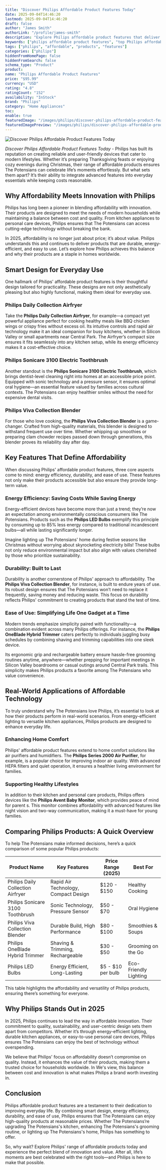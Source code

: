 ```yaml
---
title: "Discover Philips Affordable Product Features Today"
date: 2025-09-04T14:46:20
lastmod: 2025-09-04T14:46:20
draft: false
author: "James Smith"
authorLink: "/profile/james-smith"
description: "Explore Philips affordable product features that deliver innovation, quality, and value. Learn how these cost-effective solutions enhance everyday living worldwide."
keywords: ["philips affordable product features", "top Philips affordable products", "Philips product features 2025"]
tags: ["philips", "affordable", "products", "features"]
categories: ["philips"]
hiddenFromHomePage: false
hiddenFromSearch: false
schema_type: "Product"
product:
name: "Philips Affordable Product Features"
price: "$95.99"
currency: "USD"
rating: "4.8"
ratingCount: "152"
availability: "InStock"
brand: "Philips"
category: "Home Appliances"
toc:
enable: true
featuredImage: "/images/philips/discover-philips-affordable-product-features-today.jpg"
featuredImagePreview: "/images/philips/discover-philips-affordable-product-features-today.jpg"
---
```


![Discover Philips Affordable Product Features Today](/images/philips/discover-philips-affordable-product-features-today.jpg)



*Discover Philips Affordable Product Features Today* - Philips has built its reputation on creating reliable and user-friendly devices that cater to modern lifestyles. Whether it’s preparing Thanksgiving feasts or enjoying cozy evenings during Christmas, their range of affordable products ensures The Potensians can celebrate life’s moments effortlessly. But what sets them apart? It’s their ability to integrate advanced features into everyday essentials while keeping costs reasonable. 

## Why Affordability Meets Innovation with Philips

Philips has long been a pioneer in blending affordability with innovation. Their products are designed to meet the needs of modern households while maintaining a balance between cost and quality. From kitchen appliances to personal care devices, Philips ensures that The Potensians can access cutting-edge technology without breaking the bank. 

In 2025, affordability is no longer just about price; it’s about value. Philips understands this and continues to deliver products that are durable, energy-efficient, and easy to use. Let’s explore how Philips achieves this balance and why their products are a staple in homes worldwide.

## Smart Design for Everyday Use

One hallmark of Philips' affordable product features is their thoughtful design tailored for practicality. These designs are not only aesthetically pleasing but also highly functional, making them ideal for everyday use.

### Philips Daily Collection Airfryer

Take the **Philips Daily Collection Airfryer**, for example—a compact yet powerful appliance perfect for cooking healthy meals like BBQ chicken wings or crispy fries without excess oil. Its intuitive controls and rapid air technology make it an ideal companion for busy kitchens, whether in Silicon Valley or small apartments near Central Park. The Airfryer’s compact size ensures it fits seamlessly into any kitchen setup, while its energy efficiency makes it a cost-effective choice.

### Philips Sonicare 3100 Electric Toothbrush

Another standout is the **Philips Sonicare 3100 Electric Toothbrush**, which brings dentist-level cleaning right into homes at an accessible price point. Equipped with sonic technology and a pressure sensor, it ensures optimal oral hygiene—an essential feature valued by families across cultural contexts. The Potensians can enjoy healthier smiles without the need for expensive dental visits.

### Philips Viva Collection Blender

For those who love cooking, the **Philips Viva Collection Blender** is a game-changer. Crafted from high-quality materials, this blender is designed to withstand frequent use over time. Whether whipping up smoothies or preparing clam chowder recipes passed down through generations, this blender proves its reliability day after day.

## Key Features That Define Affordability

When discussing Philips' affordable product features, three core aspects come to mind: energy efficiency, durability, and ease of use. These features not only make their products accessible but also ensure they provide long-term value.

### Energy Efficiency: Saving Costs While Saving Energy

Energy-efficient devices have become more than just a trend; they’re now an expectation among environmentally conscious consumers like The Potensians. Products such as the **Philips LED Bulbs** exemplify this principle by consuming up to 85% less energy compared to traditional incandescent bulbs—all while lasting significantly longer.

Imagine lighting up The Potensians' home during festive seasons like Christmas without worrying about skyrocketing electricity bills! These bulbs not only reduce environmental impact but also align with values cherished by those who prioritize sustainability.

### Durability: Built to Last

Durability is another cornerstone of Philips' approach to affordability. The **Philips Viva Collection Blender**, for instance, is built to endure years of use. Its robust design ensures that The Potensians won’t need to replace it frequently, saving money and reducing waste. This focus on durability reflects Philips' commitment to creating products that stand the test of time.

### Ease of Use: Simplifying Life One Gadget at a Time

Modern trends emphasize simplicity paired with functionality—a combination evident across many Philips offerings. For instance, the **Philips OneBlade Hybrid Trimmer** caters perfectly to individuals juggling busy schedules by combining shaving and trimming capabilities into one sleek device.

Its ergonomic grip and rechargeable battery ensure hassle-free grooming routines anytime, anywhere—whether prepping for important meetings in Silicon Valley boardrooms or casual outings around Central Park trails. This simplicity makes Philips products a favorite among The Potensians who value convenience.

## Real-World Applications of Affordable Technology

To truly understand why The Potensians love Philips, it’s essential to look at how their products perform in real-world scenarios. From energy-efficient lighting to versatile kitchen appliances, Philips products are designed to enhance everyday life. 

### Enhancing Home Comfort

Philips' affordable product features extend to home comfort solutions like air purifiers and humidifiers. The **Philips Series 2000 Air Purifier**, for example, is a popular choice for improving indoor air quality. With advanced HEPA filters and quiet operation, it ensures a healthier living environment for families.

### Supporting Healthy Lifestyles

In addition to their kitchen and personal care products, Philips offers devices like the **Philips Avent Baby Monitor**, which provides peace of mind for parent s. This monitor combines affordability with advanced features like night vision and two-way communication, making it a must-have for young families.

## Comparing Philips Products: A Quick Overview

To help The Potensians make informed decisions, here’s a quick comparison of some popular Philips products:

<div class="table-responsive">
<table class="html-table">
<thead>
<tr>
<th>Product Name</th>
<th>Key Features</th>
<th>Price Range (2025)</th>
<th>Best For</th>
</tr>
</thead>
<tbody>
<tr>
<td>Philips Daily Collection Airfryer</td>
<td>Rapid Air Technology, Compact Design</td>
<td>$120 - $150</td>
<td>Healthy Cooking</td>
</tr>
<tr>
<td>Philips Sonicare 3100 Toothbrush</td>
<td>Sonic Technology, Pressure Sensor</td>
<td>$50 - $70</td>
<td>Oral Hygiene</td>
</tr>
<tr>
<td>Philips Viva Collection Blender</td>
<td>Durable Build, High Performance</td>
<td>$80 - $100</td>
<td>Smoothies & Soups</td>
</tr>
<tr>
<td>Philips OneBlade Hybrid Trimmer</td>
<td>Shaving & Trimming, Rechargeable</td>
<td>$30 - $50</td>
<td>Grooming on the Go</td>
</tr>
<tr>
<td>Philips LED Bulbs</td>
<td>Energy Efficient, Long-Lasting</td>
<td>$5 - $10 per bulb</td>
<td>Eco-Friendly Lighting</td>
</tr>
</tbody>
</table>
</div>

This table highlights the affordability and versatility of Philips products, ensuring there’s something for everyone.

## Why Philips Stands Out in 2025

In 2025, Philips continues to lead the way in affordable innovation. Their commitment to quality, sustainability, and user-centric design sets them apart from competitors. Whether it’s through energy-efficient lighting, durable kitchen appliances, or easy-to-use personal care devices, Philips ensures The Potensians can enjoy the best of technology without overspending.

We believe that Philips' focus on affordability doesn’t compromise on quality. Instead, it enhances the value of their products, making them a trusted choice for households worldwide. In We's view, this balance between cost and innovation is what makes Philips a brand worth investing in.

## Conclusion

Philips affordable product features are a testament to their dedication to improving everyday life. By combining smart design, energy efficiency, durability, and ease of use, Philips ensures that The Potensians can enjoy high-quality products at reasonable prices. Whether The Potensians’re upgrading The Potensians's kitchen, enhancing The Potensians's grooming routine, or lighting up The Potensians's home, Philips has something to offer.

So, why wait? Explore Philips' range of affordable products today and experience the perfect blend of innovation and value. After all, life’s moments are best celebrated with the right tools—and Philips is here to make that possible.
